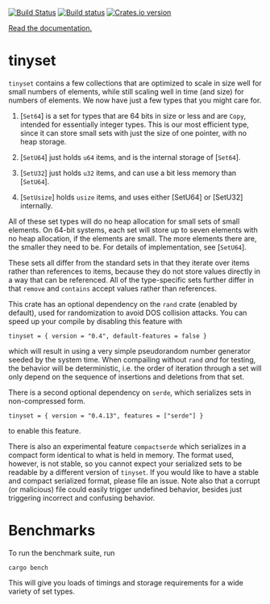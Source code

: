 [![Build Status](https://github.com/droundy/tinyset/actions/workflows/rust.yml/badge.svg)](https://github.com/droundy/tinyset/actions)
[![Build status](https://ci.appveyor.com/api/projects/status/h0rn4amvlwce10pl?svg=true)](https://ci.appveyor.com/project/droundy/tinyset)
[![Crates.io version](https://img.shields.io/crates/v/tinyset.svg)](https://crates.io/crates/tinyset)

[Read the documentation.](https://docs.rs/tinyset)

# tinyset

`tinyset` contains a few collections that are optimized to scale
in size well for small numbers of elements, while still scaling
well in time (and size) for numbers of elements.  We now have
just a few types that you might care for.

1. [`Set64`] is a set for types that are 64 bits in size or less
and are `Copy`, intended for essentially integer types.  This is
our most efficient type, since it can store small sets with just
the size of one pointer, with no heap storage.

2. [`SetU64`] just holds `u64` items, and is the internal storage
of [`Set64`].

3. [`SetU32`] just holds `u32` items, and can use a bit less memory
than [`SetU64`].

4. [`SetUsize`] holds `usize` items, and uses either [SetU64] or
[SetU32] internally.

All of these set types will do no heap allocation for small sets of
small elements.  On 64-bit systems, each set will store up to seven
elements with no heap allocation, if the elements are small.  The
more elements there are, the smaller they need to be.  For details
of implementation, see [`SetU64`].

These sets all differ from the standard sets in that they iterate
over items rather than references to items, because they do not
store values directly in a way that can be referenced.  All of the
type-specific sets further differ in that `remove` and `contains`
accept values rather than references.

This crate has an optional dependency on the `rand` crate (enabled by default),
used for randomization to avoid DOS collision attacks.
You can speed up your compile by disabling this feature with
```
tinyset = { version = "0.4", default-features = false }
```
which will result in using a very simple pseudorandom number generator
seeded by the system time.  When compailing without `rand` *and* for testing,
the behavior will be deterministic, i.e. the order of iteration through a set
will only depend on the sequence of insertions and deletions from that set.

There is a second optional dependency on `serde`, which serializes sets in
non-compressed form.
```
tinyset = { version = "0.4.13", features = ["serde"] }
```
to enable this feature.

There is also an experimental feature `compactserde` which serializes in a compact form
identical to what is held in memory.  The format used, however, is not stable, so you
cannot expect your serialized sets to be readable by a different version of `tinyset`.
If you would like to have a stable and compact serialized format, please file an issue.
Note also that a corrupt (or malicious) file could easily trigger undefined behavior,
besides just triggering incorrect and confusing behavior.

# Benchmarks

To run the benchmark suite, run

    cargo bench

This will give you loads of timings and storage requirements for a
wide variety of set types.
